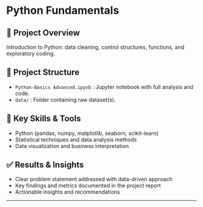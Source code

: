 # Python Fundamentals

## 📌 Project Overview
Introduction to Python: data cleaning, control structures, functions, and exploratory coding.

## 📂 Project Structure
- `Python-Basics Advanced.ipynb` : Jupyter notebook with full analysis and code.
- `data/` : Folder containing raw dataset(s).

## 🚀 Key Skills & Tools
- Python (pandas, numpy, matplotlib, seaborn, scikit-learn)
- Statistical techniques and data analysis methods
- Data visualization and business interpretation

## ✅ Results & Insights
- Clear problem statement addressed with data-driven approach
- Key findings and metrics documented in the project report
- Actionable insights and recommendations

---
